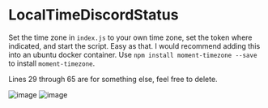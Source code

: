 # LocalTimeDiscordStatus

Set the time zone in `index.js` to your own time zone, set the token where indicated, and start the script. Easy as that.
I would recommend adding this into an ubuntu docker container.
Use `npm install moment-timezone --save` to install `moment-timezone`.

Lines 29 through 65 are for something else, feel free to delete.

![image](https://user-images.githubusercontent.com/24487638/197829120-d7c2f2fa-a874-4ab0-a24f-65c32c5fe97e.png)
![image](https://user-images.githubusercontent.com/24487638/197829086-a993a62c-e65a-4b7a-ade1-5126bcbf9548.png)

